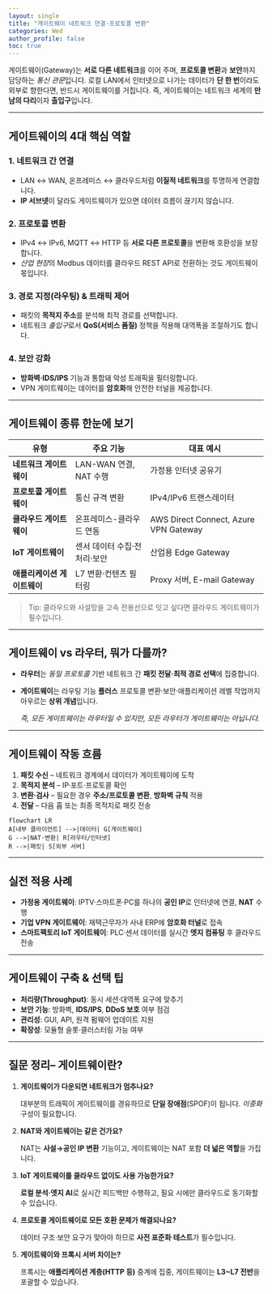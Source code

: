 ```yaml
---
layout: single
title: "게이트웨이 네트워크 연결·프로토콜 변환"
categories: Wed
author_profile: false
toc: true
---
```


게이트웨이(Gateway)는 **서로 다른 네트워크**를 이어 주며, **프로토콜 변환**과 **보안**까지 담당하는 *통신 관문*입니다. 로컬 LAN에서 인터넷으로 나가는 데이터가 **단 한 번**이라도 외부로 향한다면, 반드시 게이트웨이를 거칩니다. 즉, 게이트웨이는 네트워크 세계의 **만남의 다리**이자 **출입구**입니다.

------

## 게이트웨이의 4대 핵심 역할

### 1. 네트워크 간 연결

- LAN ↔ WAN, 온프레미스 ↔ 클라우드처럼 **이질적 네트워크**를 투명하게 연결합니다.
- **IP 서브넷**이 달라도 게이트웨이가 있으면 데이터 흐름이 끊기지 않습니다.

### 2. 프로토콜 변환

- IPv4 ↔ IPv6, MQTT ↔ HTTP 등 **서로 다른 프로토콜**을 변환해 호환성을 보장합니다.
- *산업 현장*의 Modbus 데이터를 클라우드 REST API로 전환하는 것도 게이트웨이 몫입니다.

### 3. 경로 지정(라우팅) & 트래픽 제어

- 패킷의 **목적지 주소**를 분석해 최적 경로를 선택합니다.
- 네트워크 *출입구*로서 **QoS(서비스 품질)** 정책을 적용해 대역폭을 조절하기도 합니다.

### 4. 보안 강화

- **방화벽·IDS/IPS** 기능과 통합돼 악성 트래픽을 필터링합니다.
- VPN 게이트웨이는 데이터를 **암호화**해 안전한 터널을 제공합니다.

------

## 게이트웨이 종류 한눈에 보기

| 유형                        | 주요 기능                    | 대표 예시                             |
| --------------------------- | ---------------------------- | ------------------------------------- |
| **네트워크 게이트웨이**     | LAN-WAN 연결, NAT 수행       | 가정용 인터넷 공유기                  |
| **프로토콜 게이트웨이**     | 통신 규격 변환               | IPv4/IPv6 트랜스레이터                |
| **클라우드 게이트웨이**     | 온프레미스-클라우드 연동     | AWS Direct Connect, Azure VPN Gateway |
| **IoT 게이트웨이**          | 센서 데이터 수집·전처리·보안 | 산업용 Edge Gateway                   |
| **애플리케이션 게이트웨이** | L7 변환·컨텐츠 필터링        | Proxy 서버, E-mail Gateway            |

> Tip: 클라우드와 사설망을 고속 전용선으로 잇고 싶다면 클라우드 게이트웨이가 필수입니다.

------

## 게이트웨이 vs 라우터, 뭐가 다를까?

- **라우터**는 *동일 프로토콜* 기반 네트워크 간 **패킷 전달·최적 경로 선택**에 집중합니다.

- **게이트웨이**는 라우팅 기능 **플러스** 프로토콜 변환·보안·애플리케이션 레벨 작업까지 아우르는 **상위 개념**입니다.

  *즉, 모든 게이트웨이는 라우터일 수 있지만, 모든 라우터가 게이트웨이는 아닙니다.*

------

## 게이트웨이 작동 흐름

1. **패킷 수신** – 네트워크 경계에서 데이터가 게이트웨이에 도착
2. **목적지 분석** – IP·포트·프로토콜 확인
3. **변환·검사** – 필요한 경우 **주소/프로토콜 변환**, **방화벽 규칙** 적용
4. **전달** – 다음 홉 또는 최종 목적지로 패킷 전송

```mermaid
flowchart LR
A[내부 클라이언트] -->|데이터| G[게이트웨이]
G -->|NAT·변환| R[라우터/인터넷]
R -->|패킷| S[외부 서버]
```

------

## 실전 적용 사례

- **가정용 게이트웨이**: IPTV·스마트폰·PC를 하나의 **공인 IP**로 인터넷에 연결, **NAT** 수행
- **기업 VPN 게이트웨이**: 재택근무자가 사내 ERP에 **암호화 터널**로 접속
- **스마트팩토리 IoT 게이트웨이**: PLC·센서 데이터를 실시간 **엣지 컴퓨팅** 후 클라우드 전송

------

## 게이트웨이 구축 & 선택 팁

- **처리량(Throughput)**: 동시 세션·대역폭 요구에 맞추기
- **보안 기능**: 방화벽, **IDS/IPS**, **DDoS 보호** 여부 점검
- **관리성**: GUI, API, 원격 펌웨어 업데이트 지원
- **확장성**: 모듈형 슬롯·클러스터링 가능 여부

------

## 질문 정리– 게이트웨이란?

1. **게이트웨이가 다운되면 네트워크가 멈추나요?**

   대부분의 트래픽이 게이트웨이를 경유하므로 **단일 장애점**(SPOF)이 됩니다. *이중화* 구성이 필요합니다.

2. **NAT와 게이트웨이는 같은 건가요?**

   NAT는 **사설→공인 IP 변환** 기능이고, 게이트웨이는 NAT 포함 **더 넓은 역할**을 가집니다.

3. **IoT 게이트웨이를 클라우드 없이도 사용 가능한가요?**

   **로컬 분석·엣지 AI**로 실시간 피드백만 수행하고, 필요 시에만 클라우드로 동기화할 수 있습니다.

4. **프로토콜 게이트웨이로 모든 호환 문제가 해결되나요?**

   데이터 구조·보안 요구가 맞아야 하므로 **사전 표준화**·**테스트**가 필수입니다.

5. **게이트웨이와 프록시 서버 차이는?**

   프록시는 **애플리케이션 계층(HTTP 등)** 중계에 집중, 게이트웨이는 **L3~L7 전반**을 포괄할 수 있습니다.
